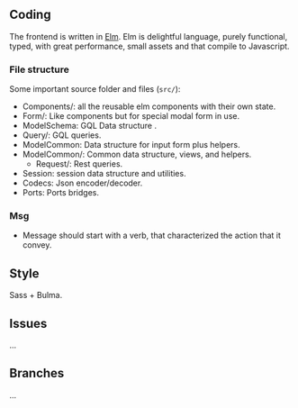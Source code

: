 
## Coding

The frontend is written in [Elm](https://elm-lang.org/).
Elm is delightful language, purely functional, typed, with great performance, small assets and that compile to Javascript.

### File structure

Some important source folder and files (`src/`):

- Components/: all the reusable elm components with their own state.
- Form/: Like components but for special modal form in use.
- ModelSchema: GQL Data structure .
- Query/: GQL queries.
- ModelCommon: Data structure for input form plus helpers.
- ModelCommon/: Common data structure, views, and helpers.
    - Request/: Rest queries.
- Session: session data structure and utilities.
- Codecs: Json encoder/decoder.
- Ports: Ports bridges.

### Msg

- Message should start with a verb, that characterized the action that it convey.


## Style

Sass + Bulma.

## Issues

...

## Branches

...
